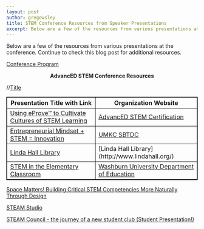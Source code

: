 ```yaml
---
layout: post
author: gregowsley
title: STEM Conference Resources from Speaker Presentations
excerpt: Below are a few of the resources from various presentations at the conference.
---
```

<style>
table, th, td {
    border: 1px solid black;
}
</style>

Below are a few of the resources from various presentations at the conference. Continue to check this blog post for additional resources.

[Conference Program](https://drive.google.com/file/d/1k5eINr__jliu_PQcP3SD5iv4aOpVErxq/view?usp=sharing)

<center><b>AdvancED STEM Conference Resources</b></center>

//<a href="Link">Title</a>

<table>
  <tr>
    <th>Presentation Title with Link</th>
    <th>Organization Website</th>
  </tr>
  <tr>
    <td><a href="https://drive.google.com/file/d/0B1 JIRrX_4I5Z3FsVnA0NEsyb0VaZ1dBX3pVOUJ3VWtiam9J/view?usp=sharing">Using eProve™ to Cultivate Cultures of STEM Learning</a></td>
    <td><a href="http://www.advanc-ed.org/services/stem-certification">AdvancED STEM Certification</a></td>
  </tr>
  <tr>
    <td><a href="https://drive.google.com/open?id=0B1-JIRrX_4I5ZHBHRnlTa3o4MnNFdHc0djhHZWZmTlE3Zk5B">Entrepreneurial Mindset + STEM = Innovation</a></td>
    <td><a href="https://sbtdc.umkc.edu/">UMKC SBTDC</a></td>
  </tr>  
  <tr>
    <td><a href="https://drive.google.com/open?id=1bJeveK8yE_th7jCytlQBinvlLIBt0T59">Linda Hall Library</a></td>
    <td>[Linda Hall Library] (http://www.lindahall.org/)</td>
  </tr>
  <tr>
    <td><a href="https://drive.google.com/open?id=0B1-JIRrX_4I5MkF0MHhJWnpjcjQwVTFIYUV2QzRWdmZVTGww">STEM in the Elementary Classroom</a></td>
    <td><a href="http://www.washburn.edu/academics/college-schools/arts-sciences/departments/education/index.html">Washburn University Department of Education</a></td>
  </tr>
</table>
   


[Space Matters! Building Critical STEM Competencies More Naturally Through Design](https://drive.google.com/open?id=1hLbXblJKZ_9sP6OZcTokRZVW1ImMOphz)

[STEAM Studio](https://drive.google.com/open?id=1jyzDkauY1q4Uyj2o3G3HX76uPM8xyxXz)

[STEAM Council - the journey of a new student club (Student Presentation!)](https://drive.google.com/file/d/1PZVtGkvwmoMkgycOXuQ4cPXxt5eVjUWA/view?usp=sharing)

